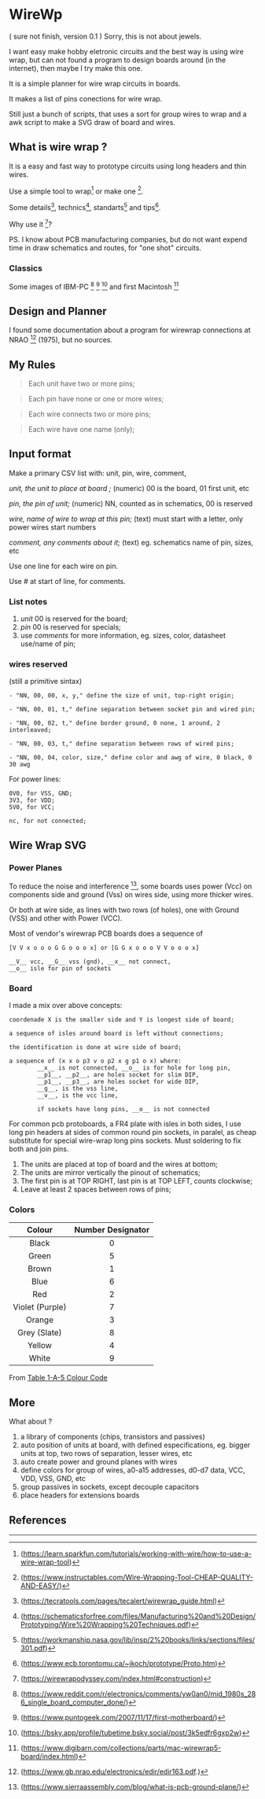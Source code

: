 # WireWp

( sure not finish, version 0.1 )
Sorry, this is not about jewels.

I want easy make hobby eletronic circuits and the best way is 
using wire wrap, but can not found a program to design boards around 
(in the internet), then maybe I try make this one.

It is a simple planner for wire wrap circuits in boards.

It makes a list of pins conections for wire wrap.

Still just a bunch of scripts, that uses a sort for group wires to wrap
and a awk script to make a SVG draw of board and wires.

## What is wire wrap ?

It is a easy and fast way to prototype circuits using long headers 
and thin wires. 

Use a simple tool to wrap[^10] or make one [^11]. 

Some details[^9], technics[^1], standarts[^12] and tips[^13].

Why use it [^8]?

PS. I know about PCB manufacturing companies, 
but do not want expend time in draw schematics and routes, 
for "one shot" circuits.  

### Classics

Some images of IBM-PC [^3] [^4] [^7] and first Macintosh [^2]

## Design and Planner

I found some documentation about a program for wirewrap connections at
NRAO [^5] (1975), but no sources.

##  My Rules

> Each unit have two or more pins;

> Each pin have none or one or more wires;

> Each wire connects two or more pins;

> Each wire have one name (only);

## Input format 

Make a primary CSV list with: unit, pin, wire, comment,

_unit, the unit to place at board ;_
        (numeric) 00 is the board, 01 first unit, etc

_pin, the pin of unit;_
        (numeric) NN, counted as in schematics, 00 is reserved

_wire, name of wire to wrap at this pin;_
        (text) must start with a letter, only power wires start numbers

_comment, any comments about it;_
        (text) eg. schematics name of pin, sizes, etc 

Use one line for each wire on pin.

Use # at start of line, for comments.

### List notes

1. _unit_ 00 is reserved for the board;
1. _pin_  00 is reserved for specials;
1. use _comments_ for more information, 
eg. sizes, color, datasheet use/name of pin;

### wires reserved

(still a primitive sintax)

    - "NN, 00, 00, x, y," define the size of unit, top-right origin;    

    - "NN, 00, 01, t," define separation between socket pin and wired pin;    
    
    - "NN, 00, 02, t," define border ground, 0 none, 1 around, 2 interleaved;    
    
    - "NN, 00, 03, t," define separation between rows of wired pins;   
    
    - "NN, 00, 04, color, size," define color and awg of wire, 0 black, 0 30 awg

For power lines:

    0V0, for VSS, GND;
    3V3, for VDD;
    5V0, for VCC;

    nc, for not connected;

## Wire Wrap SVG

### Power Planes

To reduce the noise and interference [^6], some boards uses power (Vcc) on 
components side and ground (Vss) on wires side, 
using more thicker wires.

Or both at wire side, as lines with two rows (of holes), one
with Ground (VSS) and other with Power (VCC).

Most of vendor's wirewrap PCB boards does a sequence of

    [V V x o o o G G o o o x] or [G G x o o o V V o o o x]

    __V__ vcc, __G__ vss (gnd), __x__ not connect, 
    __o__ isle for pin of sockets 

### Board

I made a mix over above concepts: 

    coordenade X is the smaller side and Y is longest side of board;

    a sequence of isles around board is left without connections;

    the identification is done at wire side of board;

    a sequence of (x x o p3 v o p2 x g p1 o x) where:
            __x__ is not connected, __o__ is for hole for long pin, 
            __p1__, __p2__, are holes socket for slim DIP, 
            __p1__, __p3__, are holes socket for wide DIP,
            __g__, is the vss line,
            __v__, is the vcc line,

            if sockets have long pins, __o__ is not connected

For common pcb protoboards, a FR4 plate with isles in both sides, 
I use long pin headers at sides of common round pin sockets, in paralel, 
as cheap substitute for special wire-wrap long pins sockets. 
Must soldering to fix both and join pins.

1. The units are placed at top of board and the wires at bottom;
2. The units are mirror vertically the pinout of schematics;
3. The first pin is at TOP RIGHT, last pin is at TOP LEFT, counts clockwise;
4. Leave at least 2 spaces between rows of pins;

### Colors

| Colour | Number Designator |
| :---: | :---: |
| Black | 0 | 
| Green | 5 |
| Brown | 1 |
| Blue | 6 |
| Red | 2 |
| Violet (Purple) | 7 |
| Orange | 3 |
| Grey (Slate) | 8 |
| Yellow | 4 |
| White | 9 |

From [Table 1-A-5 Colour Code](https://www.casa.gov.au/sites/default/files/2021-09/advisory-circular-21-99-aircraft-wiring-bonding.pdf)

## More

What about ?

1. a library of components (chips, transistors and passives)
1. auto position of units at board, with defined especifications, 
eg. bigger units at top, two rows of separation, lesser wires, etc
1. auto create power and ground planes with wires
1. define colors for group of wires, a0-a15 addresses, d0-d7 data, 
VCC, VDD, VSS, GND, etc
1. group passives in sockets, except decouple capacitors
1. place headers for extensions boards 

## References

[^1]:(https://schematicsforfree.com/files/Manufacturing%20and%20Design/Prototyping/Wire%20Wrapping%20Techniques.pdf)

[^2]:(https://www.digibarn.com/collections/parts/mac-wirewrap5-board/index.html)

[^3]:(https://www.reddit.com/r/electronics/comments/yw0an0/mid_1980s_286_single_board_computer_done/)

[^4]:(https://www.puntogeek.com/2007/11/17/first-motherboard/)

[^5]:(https://www.gb.nrao.edu/electronics/edir/edir163.pdf.)

[^6]:(https://www.sierraassembly.com/blog/what-is-pcb-ground-plane/)

[^7]:(https://bsky.app/profile/tubetime.bsky.social/post/3k5edfr6gxp2w)

[^8]:(https://wirewrapodyssey.com/index.html#construction)

[^9]:(https://tecratools.com/pages/tecalert/wirewrap_guide.html)

[^10]:(https://learn.sparkfun.com/tutorials/working-with-wire/how-to-use-a-wire-wrap-tool)

[^11]:(https://www.instructables.com/Wire-Wrapping-Tool-CHEAP-QUALITY-AND-EASY/)

[^12]:(https://workmanship.nasa.gov/lib/insp/2%20books/links/sections/files/301.pdf)

[^13]:(https://www.ecb.torontomu.ca/~jkoch/prototype/Proto.htm)

- - - 




